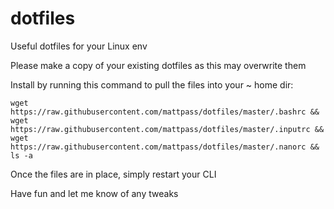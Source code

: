 dotfiles
========

Useful dotfiles for your Linux env

Please make a copy of your existing dotfiles as this may overwrite them

Install by running this command to pull the files into your ~ home dir:

```
wget https://raw.githubusercontent.com/mattpass/dotfiles/master/.bashrc && wget https://raw.githubusercontent.com/mattpass/dotfiles/master/.inputrc && wget https://raw.githubusercontent.com/mattpass/dotfiles/master/.nanorc && ls -a
```

Once the files are in place, simply restart your CLI

Have fun and let me know of any tweaks